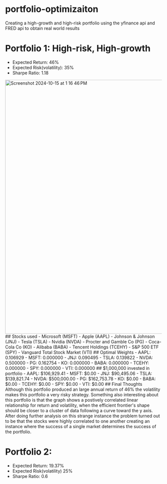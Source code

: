 # portfolio-optimizaiton
Creating a high-growth and high-risk portfolio using the yfinance api and FRED api to obtain real world results

# Portfolio 1: High-risk, High-growth
  - Expected Return: 46%
  - Expected Risk(volatility): 35%
  - Sharpe Ratio: 1.18
<img width="815" alt="Screenshot 2024-10-15 at 1 16 46 PM" src="https://github.com/user-attachments/assets/72870c3e-2824-4fa7-864b-28809f57c7d0">
## Stocks used
- Microsoft (MSFT)
- Apple (AAPL)
- Johnson & Johnson (JNJ)
- Tesla (TSLA)
- Nvidia (NVDA)
- Procter and Gamble Co (PG)
- Coca-Cola Co (KO)
- Alibaba (BABA)
- Tencent Holdings (TCEHY)
- S&P 500 ETF (SPY)
- Vanguard Total Stock Market (VTI)
## Optimal Weights
  - AAPL: 0.106929
  - MSFT: 0.000000
  - JNJ: 0.090495
  - TSLA: 0.139822
  - NVDA: 0.500000
  - PG: 0.162754
  - KO: 0.000000
  - BABA: 0.000000
  - TCEHY: 0.000000 
  - SPY: 0.000000
  - VTI: 0.000000
## $1,000,000 invested in portfolio
  - AAPL: $106,929.41
  - MSFT: $0.00
  - JNJ: $90,495.06
  - TSLA: $139,821.74
  - NVDA: $500,000.00
  - PG: $162,753.78
  - KO: $0.00
  - BABA: $0.00
  - TCEHY: $0.00
  - SPY: $0.00
  - VTI: $0.00
## Final Thoughts
Although this portfolio produced an large annual return of 46% the volatility makes this portfolio a very risky strategy. Something also interesting about this portfolio is that the graph shows a postively correlated linear relationship for return and volatility, when the efficient frontier's shape should be closer to a cluster of data following a curve toward the y axis. After doing further analysis on this strange instance the problem turned out to be that the stocks were highly correlated to one another creating an instance where the success of a single market determines the success of the portfolio.

# Portfolio 2:
  - Expected Return: 19.37%
  - Expected Risk(volatility) 25%
  - Sharpe Ratio: 0.6

